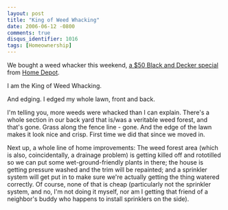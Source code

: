 ```yaml
---
layout: post
title: "King of Weed Whacking"
date: 2006-06-12 -0800
comments: true
disqus_identifier: 1016
tags: [Homeownership]
---
```

We bought a weed whacker this weekend, [a \$50 Black and Decker
special](http://www.amazon.com/exec/obidos/ASIN/B000087QVV/mhsvortex)
from [Home Depot](http://www.homedepot.com).
 
 I am the King of Weed Whacking.
 
 And edging. I edged my whole lawn, front and back.
 
 I'm telling you, more weeds were whacked than I can explain. There's a
whole section in our back yard that is/was a veritable weed forest, and
that's gone. Grass along the fence line - gone. And the edge of the lawn
makes it look nice and crisp. First time we did that since we moved in.
 
 Next up, a whole line of home improvements: The weed forest area (which
is also, coincidentally, a drainage problem) is getting killed off and
rototilled so we can put some wet-ground-friendly plants in there; the
house is getting pressure washed and the trim will be repainted; and a
sprinkler system will get put in to make sure we're actually getting the
thing watered correctly. Of course, none of that is cheap (particularly
not the sprinkler system, and no, I'm not doing it myself, nor am I
getting that friend of a neighbor's buddy who happens to install
sprinklers on the side).
